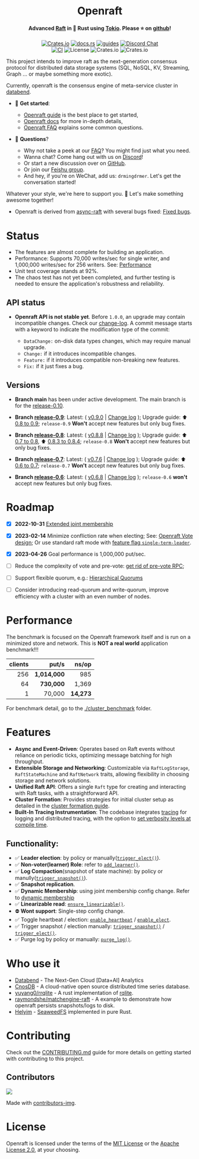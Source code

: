 <div align="center">
    <h1>Openraft</h1>
    <h4>
        Advanced <a href="https://raft.github.io/">Raft</a> in 🦀 Rust using <a href="https://tokio.rs/">Tokio</a>. Please ⭐ on <a href="https://github.com/datafuselabs/openraft">github</a>!
    </h4>


[![Crates.io](https://img.shields.io/crates/v/openraft.svg)](https://crates.io/crates/openraft)
[![docs.rs](https://docs.rs/openraft/badge.svg)](https://docs.rs/openraft)
[![guides](https://img.shields.io/badge/guide-%E2%86%97-brightgreen)](https://docs.rs/openraft/latest/openraft/docs/index.html)
[![Discord Chat](https://img.shields.io/discord/1015845055434588200?logo=discord)](https://discord.gg/ZKw3WG7FQ9)
<br/>
[![CI](https://github.com/datafuselabs/openraft/actions/workflows/ci.yaml/badge.svg)](https://github.com/datafuselabs/openraft/actions/workflows/ci.yaml)
![License](https://img.shields.io/badge/license-MIT%2FApache--2.0-blue)
![Crates.io](https://img.shields.io/crates/d/openraft.svg)
![Crates.io](https://img.shields.io/crates/dv/openraft.svg)

</div>

This project intends to improve raft as the next-generation consensus protocol for distributed data storage systems (SQL, NoSQL, KV, Streaming, Graph ... or maybe something more exotic).

Currently, openraft is the consensus engine of meta-service cluster in [databend](https://github.com/datafuselabs/databend).


- 🚀 **Get started**:
    - [Openraft guide](https://docs.rs/openraft/latest/openraft/docs/getting_started/index.html) is the best place to get started,
    - [Openraft docs](https://docs.rs/openraft/latest/openraft/docs/index.html) for more in-depth details,
    - [Openraft FAQ](https://docs.rs/openraft/latest/openraft/docs/faq/index.html) explains some common questions.

- 🙌 **Questions**?
    - Why not take a peek at our [FAQ](https://docs.rs/openraft/latest/openraft/docs/faq/index.html)? You might find just what you need.
    - Wanna chat? Come hang out with us on [Discord](https://discord.gg/ZKw3WG7FQ9)!
    - Or start a new discussion over on [GitHub](https://github.com/datafuselabs/openraft/discussions/new).
    - Or join our [Feishu group](https://applink.feishu.cn/client/chat/chatter/add_by_link?link_token=d20l9084-6d36-4470-bac5-4bad7378d003).
    - And hey, if you're on WeChat, add us: `drmingdrmer`. Let's get the conversation started!

Whatever your style, we're here to support you. 🚀 Let's make something awesome together!

- Openraft is derived from [async-raft](https://docs.rs/crate/async-raft/latest) with several bugs fixed: [Fixed bugs](https://github.com/datafuselabs/openraft/blob/main/derived-from-async-raft.md).


# Status

- The features are almost complete for building an application.
- Performance: Supports 70,000 writes/sec for single writer, and 1,000,000 writes/sec for 256 writers. See: [Performance](#performance)
- Unit test coverage stands at 92%.
- The chaos test has not yet been completed, and further testing is needed to ensure the application's robustness and reliability.


## API status

- **Openraft API is not stable yet**. Before `1.0.0`, an upgrade may contain incompatible changes.
  Check our [change-log](https://github.com/datafuselabs/openraft/blob/main/change-log.md). A commit message starts with a keyword to indicate the modification type of the commit:

  - `DataChange:` on-disk data types changes, which may require manual upgrade.
  - `Change:` if it introduces incompatible changes.
  - `Feature:` if it introduces compatible non-breaking new features.
  - `Fix:` if it just fixes a bug.

## Versions

- **Branch main** has been under active development.
    The main branch is for the [release-0.10](https://github.com/datafuselabs/openraft/tree/release-0.10).

- **Branch [release-0.9](https://github.com/datafuselabs/openraft/tree/release-0.9)**:
  Latest: ( [v0.9.0](https://github.com/datafuselabs/openraft/tree/v0.9.0) | [Change log](https://github.com/datafuselabs/openraft/blob/release-0.9/change-log.md#v090) );
  Upgrade guide: ⬆️  [0.8 to 0.9](https://docs.rs/openraft/0.9.0/openraft/docs/upgrade_guide/upgrade_08_09/index.html);
  `release-0.9` **Won't** accept new features but only bug fixes.

- **Branch [release-0.8](https://github.com/datafuselabs/openraft/tree/release-0.8)**:
  Latest: ( [v0.8.8](https://github.com/datafuselabs/openraft/tree/v0.8.8) | [Change log](https://github.com/datafuselabs/openraft/blob/release-0.8/change-log.md#v088) );
  Upgrade guide: ⬆️  [0.7 to 0.8](https://docs.rs/openraft/0.8.4/openraft/docs/upgrade_guide/upgrade_07_08/index.html), ⬆️  [0.8.3 to 0.8.4](https://docs.rs/openraft/0.8.4/openraft/docs/upgrade_guide/upgrade_083_084/index.html);
  `release-0.8` **Won't** accept new features but only bug fixes.

- **Branch [release-0.7](https://github.com/datafuselabs/openraft/tree/release-0.7)**:
  Latest: ( [v0.7.6](https://github.com/datafuselabs/openraft/tree/v0.7.6) | [Change log](https://github.com/datafuselabs/openraft/blob/release-0.7/change-log.md#v076) );
  Upgrade guide: ⬆️  [0.6 to 0.7](https://docs.rs/openraft/0.8.4/openraft/docs/upgrade_guide/upgrade_06_07/index.html);
  `release-0.7` **Won't** accept new features but only bug fixes.

- **Branch [release-0.6](https://github.com/datafuselabs/openraft/tree/release-0.6)**:
  Latest: ( [v0.6.8](https://github.com/datafuselabs/openraft/tree/v0.6.8) | [Change log](https://github.com/datafuselabs/openraft/blob/release-0.6/change-log.md) );
  `release-0.6` **won't** accept new features but only bug fixes.

# Roadmap

- [x] **2022-10-31** [Extended joint membership](https://docs.rs/openraft/latest/openraft/docs/data/extended_membership/index.html)
- [x] **2023-02-14** Minimize confliction rate when electing;
  See: [Openraft Vote design](https://docs.rs/openraft/latest/openraft/docs/data/vote/index.html);
  Or use standard raft mode with [feature flag `single-term-leader`](https://docs.rs/openraft/latest/openraft/docs/feature_flags/index.html).
- [x] **2023-04-26** Goal performance is 1,000,000 put/sec.
- [ ] Reduce the complexity of vote and pre-vote: [get rid of pre-vote RPC](https://github.com/datafuselabs/openraft/discussions/15);
- [ ] Support flexible quorum, e.g.: [Hierarchical Quorums](https://zookeeper.apache.org/doc/r3.5.9/zookeeperHierarchicalQuorums.html)
- [ ] Consider introducing read-quorum and write-quorum,
  improve efficiency with a cluster with an even number of nodes.


<!--
   - - [ ] Consider to separate log storage and log order storage.
   -   Leader only determines and replicates the index of log entries, not log
   -   payload.
      -->

# Performance

The benchmark is focused on the Openraft framework itself and is run on a
minimized store and network. This is **NOT a real world** application benchmark!!!

| clients | put/s         | ns/op      |
| --:     | --:           | --:        |
| 256     | **1,014,000** |      985   |
|  64     |   **730,000** |    1,369   |
|   1     |      70,000   | **14,273** |


For benchmark detail, go to the [./cluster_benchmark](./cluster_benchmark) folder.

# Features

- **Async and Event-Driven**: Operates based on Raft events without reliance on periodic ticks, optimizing message batching for high throughput.
- **Extensible Storage and Networking**: Customizable via `RaftLogStorage`, `RaftStateMachine` and `RaftNetwork` traits, allowing flexibility in choosing storage and network solutions.
- **Unified Raft API**: Offers a single `Raft` type for creating and interacting with Raft tasks, with a straightforward API.
- **Cluster Formation**: Provides strategies for initial cluster setup as detailed in the [cluster formation guide](https://docs.rs/openraft/latest/openraft/docs/cluster_control/cluster_formation/index.html).
- **Built-In Tracing Instrumentation**: The codebase integrates [tracing](https://docs.rs/tracing/) for logging and distributed tracing, with the option to [set verbosity levels at compile time](https://docs.rs/tracing/latest/tracing/level_filters/index.html).

## Functionality:

- ✅ **Leader election**: by policy or manually([`trigger_elect()`][]).
- ✅ **Non-voter(learner) Role**: refer to [`add_learner()`][].
- ✅ **Log Compaction**(snapshot of state machine): by policy or manully([`trigger_snapshot()`]).
- ✅ **Snapshot replication**.
- ✅ **Dynamic Membership**: using joint membership config change. Refer to [dynamic membership](https://docs.rs/openraft/latest/openraft/docs/cluster_control/dynamic_membership/index.html)
- ✅ **Linearizable read**: [`ensure_linearizable()`][].
- ⛔️ **Wont support**: Single-step config change.  <!-- TODO: explain why -->
- ✅ Toggle heartbeat / election: [`enable_heartbeat`][] / [`enable_elect`][].
- ✅ Trigger snapshot / election manually: [`trigger_snapshot()`][] / [`trigger_elect()`][].
- ✅ Purge log by policy or manually: [`purge_log()`][].


# Who use it

- [Databend](https://github.com/datafuselabs/databend) - The Next-Gen Cloud [Data+AI] Analytics
- [CnosDB](https://github.com/cnosdb/cnosdb) - A cloud-native open source distributed time series database.
- [yuyang0/rrqlite](https://github.com/yuyang0/rrqlite) - A rust implementation of [rqlite](https://github.com/rqlite/rqlite).
- [raymondshe/matchengine-raft](https://github.com/raymondshe/matchengine-raft) - A example to demonstrate how openraft persists snapshots/logs to disk.
- [Helyim](https://github.com/helyim/helyim) - [SeaweedFS](https://github.com/seaweedfs/seaweedfs) implemented in pure Rust.

# Contributing

Check out the [CONTRIBUTING.md](https://github.com/datafuselabs/openraft/blob/main/CONTRIBUTING.md)
guide for more details on getting started with contributing to this project.

## Contributors

<a href="https://github.com/datafuselabs/openraft/graphs/contributors">
  <img src="https://contrib.rocks/image?repo=datafuselabs/openraft"/>
</a>

Made with [contributors-img](https://contrib.rocks).

# License

Openraft is licensed under the terms of the [MIT License](https://en.wikipedia.org/wiki/MIT_License#License_terms)
or the [Apache License 2.0](http://www.apache.org/licenses/LICENSE-2.0), at your choosing.


[`change_membership()`]: https://docs.rs/openraft/latest/openraft/raft/struct.Raft.html#method.change_membership
[`add_learner()`]: https://docs.rs/openraft/latest/openraft/raft/struct.Raft.html#method.add_learner
[`purge_log()`]: https://docs.rs/openraft/latest/openraft/raft/struct.Raft.html#method.purge_log

[`enable_heartbeat`]: https://docs.rs/openraft/latest/openraft/struct.Config.html#structfield.enable_heartbeat
[`enable_elect`]: https://docs.rs/openraft/latest/openraft/struct.Config.html#structfield.enable_elect

[`trigger_elect()`]: https://docs.rs/openraft/latest/openraft/raft/struct.Raft.html#method.trigger_elect
[`trigger_snapshot()`]: https://docs.rs/openraft/latest/openraft/raft/struct.Raft.html#method.trigger_snapshot
[`ensure_linearizable()`]: https://docs.rs/openraft/latest/openraft/raft/struct.Raft.html#method.ensure_linearizable
